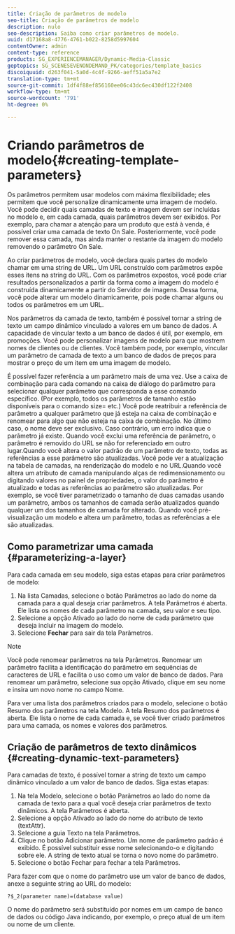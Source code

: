 ```yaml
---
title: Criação de parâmetros de modelo
seo-title: Criação de parâmetros de modelo
description: nulo
seo-description: Saiba como criar parâmetros de modelo.
uuid: d17168a8-4776-4761-b022-8258d5997604
contentOwner: admin
content-type: reference
products: SG_EXPERIENCEMANAGER/Dynamic-Media-Classic
geptopics: SG_SCENESEVENONDEMAND_PK/categories/template_basics
discoiquuid: d263f041-5a0d-4c4f-9266-aeff51a5a7e2
translation-type: tm+mt
source-git-commit: 1df4f88ef856160ee06c43dc6ec430df122f2408
workflow-type: tm+mt
source-wordcount: '791'
ht-degree: 0%

---
```



# Criando parâmetros de modelo{#creating-template-parameters}

Os parâmetros permitem usar modelos com máxima flexibilidade; eles permitem que você personalize dinamicamente uma imagem de modelo. Você pode decidir quais camadas de texto e imagem devem ser incluídas no modelo e, em cada camada, quais parâmetros devem ser exibidos. Por exemplo, para chamar a atenção para um produto que está à venda, é possível criar uma camada de texto On Sale. Posteriormente, você pode remover essa camada, mas ainda manter o restante da imagem do modelo removendo o parâmetro On Sale.

Ao criar parâmetros de modelo, você declara quais partes do modelo chamar em uma string de URL. Um URL construído com parâmetros expõe esses itens na string do URL. Com os parâmetros expostos, você pode criar resultados personalizados a partir da forma como a imagem do modelo é construída dinamicamente a partir do Servidor de imagens. Dessa forma, você pode alterar um modelo dinamicamente, pois pode chamar alguns ou todos os parâmetros em um URL.

Nos parâmetros da camada de texto, também é possível tornar a string de texto um campo dinâmico vinculado a valores em um banco de dados. A capacidade de vincular texto a um banco de dados é útil, por exemplo, em promoções. Você pode personalizar imagens de modelo para que mostrem nomes de clientes ou de clientes. Você também pode, por exemplo, vincular um parâmetro de camada de texto a um banco de dados de preços para mostrar o preço de um item em uma imagem de modelo.

É possível fazer referência a um parâmetro mais de uma vez. Use a caixa de combinação para cada comando na caixa de diálogo do parâmetro para selecionar qualquer parâmetro que corresponda a esse comando específico. (Por exemplo, todos os parâmetros de tamanho estão disponíveis para o comando size= etc.) Você pode reatribuir a referência de parâmetro a qualquer parâmetro que já esteja na caixa de combinação e renomear para algo que não esteja na caixa de combinação. No último caso, o nome deve ser exclusivo. Caso contrário, um erro indica que o parâmetro já existe. Quando você exclui uma referência de parâmetro, o parâmetro é removido do URL se não for referenciado em outro lugar.Quando você altera o valor padrão de um parâmetro de texto, todas as referências a esse parâmetro são atualizadas. Você pode ver a atualização na tabela de camadas, na renderização do modelo e no URL.Quando você altera um atributo de camada manipulando alças de redimensionamento ou digitando valores no painel de propriedades, o valor do parâmetro é atualizado e todas as referências ao parâmetro são atualizadas. Por exemplo, se você tiver parametrizado o tamanho de duas camadas usando um parâmetro, ambos os tamanhos de camada serão atualizados quando qualquer um dos tamanhos de camada for alterado. Quando você pré-visualização um modelo e altera um parâmetro, todas as referências a ele são atualizadas.

## Como parametrizar uma camada {#parameterizing-a-layer}

Para cada camada em seu modelo, siga estas etapas para criar parâmetros de modelo:

1. Na lista Camadas, selecione o botão Parâmetros ao lado do nome da camada para a qual deseja criar parâmetros. A tela Parâmetros é aberta. Ele lista os nomes de cada parâmetro na camada, seu valor e seu tipo.
1. Selecione a opção Ativado ao lado do nome de cada parâmetro que deseja incluir na imagem do modelo.
1. Selecione **Fechar** para sair da tela Parâmetros.

>[!NOTE]
>
>Você pode renomear parâmetros na tela Parâmetros. Renomear um parâmetro facilita a identificação do parâmetro em sequências de caracteres de URL e facilita o uso como um valor de banco de dados. Para renomear um parâmetro, selecione sua opção Ativado, clique em seu nome e insira um novo nome no campo Nome.

Para ver uma lista dos parâmetros criados para o modelo, selecione o botão Resumo dos parâmetros na tela Modelo. A tela Resumo dos parâmetros é aberta. Ele lista o nome de cada camada e, se você tiver criado parâmetros para uma camada, os nomes e valores dos parâmetros.

## Criação de parâmetros de texto dinâmicos {#creating-dynamic-text-parameters}

Para camadas de texto, é possível tornar a string de texto um campo dinâmico vinculado a um valor de banco de dados. Siga estas etapas:

1. Na tela Modelo, selecione o botão Parâmetros ao lado do nome da camada de texto para a qual você deseja criar parâmetros de texto dinâmicos. A tela Parâmetros é aberta.
1. Selecione a opção Ativado ao lado do nome do atributo de texto (textAttr).
1. Selecione a guia Texto na tela Parâmetros.
1. Clique no botão Adicionar parâmetro. Um nome de parâmetro padrão é exibido. É possível substituir esse nome selecionando-o e digitando sobre ele. A string de texto atual se torna o novo nome do parâmetro.
1. Selecione o botão Fechar para fechar a tela Parâmetros.

Para fazer com que o nome do parâmetro use um valor de banco de dados, anexe a seguinte string ao URL do modelo:

```as3
?$_2(parameter name)=(database value)
```

O nome do parâmetro será substituído por nomes em um campo de banco de dados ou código Java indicando, por exemplo, o preço atual de um item ou nome de um cliente.
